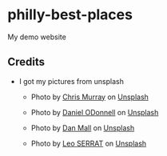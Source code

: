 # philly-best-places
My demo website

## Credits

* I got my pictures from unsplash
    * Photo by <a href="https://unsplash.com/@seemurray?utm_source=unsplash&utm_medium=referral&utm_content=creditCopyText">Chris Murray</a> on <a href="https://unsplash.com/s/photos/philadelphia?utm_source=unsplash&utm_medium=referral&utm_content=creditCopyText">Unsplash</a>
  
    * Photo by <a href="https://unsplash.com/@mozdoe?utm_source=unsplash&utm_medium=referral&utm_content=creditCopyText">Daniel ODonnell</a> on <a href="https://unsplash.com/s/photos/philadelphia?utm_source=unsplash&utm_medium=referral&utm_content=creditCopyText">Unsplash</a>
  
    * Photo by <a href="https://unsplash.com/@danmall?utm_source=unsplash&utm_medium=referral&utm_content=creditCopyText">Dan Mall</a> on <a href="https://unsplash.com/s/photos/philadelphia?utm_source=unsplash&utm_medium=referral&utm_content=creditCopyText">Unsplash</a>
  
    * Photo by <a href="https://unsplash.com/@leoserrat?utm_source=unsplash&utm_medium=referral&utm_content=creditCopyText">Leo SERRAT</a> on <a href="https://unsplash.com/s/photos/philadelphia?utm_source=unsplash&utm_medium=referral&utm_content=creditCopyText">Unsplash</a>
  